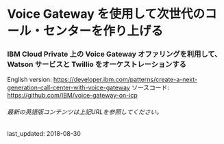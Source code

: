 # Voice Gateway を使用して次世代のコール・センターを作り上げる

### IBM Cloud Private 上の Voice Gateway オファリングを利用して、Watson サービスと Twillio をオーケストレーションする

English version: https://developer.ibm.com/patterns/create-a-next-generation-call-center-with-voice-gateway
ソースコード: https://github.com/IBM/voice-gateway-on-icp

###### 最新の英語版コンテンツは上記URLを参照してください。
last_updated: 2018-08-30

 
<!--
This article is part of the [Watson Assistant learning path](https://developer.ibm.com/series/learning-path-watson-assistant/). See the [Watson Assistant](https://www.ibm.com/cloud/watson-assistant/) page for more information on features and getting started.

| Level | Topic | Type |
